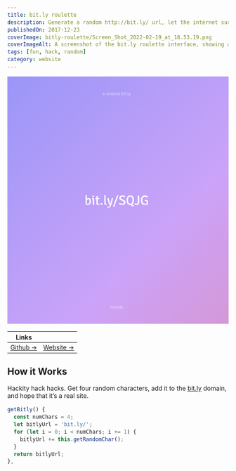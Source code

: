 ```yaml
---
title: bit.ly roulette
description: Generate a random http://bit.ly/ url, let the internet surprise you!
publishedOn: 2017-12-23
coverImage: bitly-roulette/Screen_Shot_2022-02-19_at_18.53.19.png
coverImageAlt: A screenshot of the bit.ly roulette interface, showing a random URL.
tags: [fun, hack, random]
category: website
---
```



![Screen Shot 2022-02-19 at 18.53.19.png](bitly-roulette/Screen_Shot_2022-02-19_at_18.53.19.png)

| Links | |
| ------ | ------- |
| [Github →](https://github.com/thalida/bitly-roulette) | [Website →](https://thalida.github.io/bitly-roulette/) |


## How it Works

Hackity hack hacks. Get four random characters, add it to the [bit.ly](http://bit.ly) domain, and hope that it’s a real site.

```jsx
getBitly() {
  const numChars = 4;
  let bitlyUrl = 'bit.ly/';
  for (let i = 0; i < numChars; i += 1) {
    bitlyUrl += this.getRandomChar();
  }
  return bitlyUrl;
},
```
